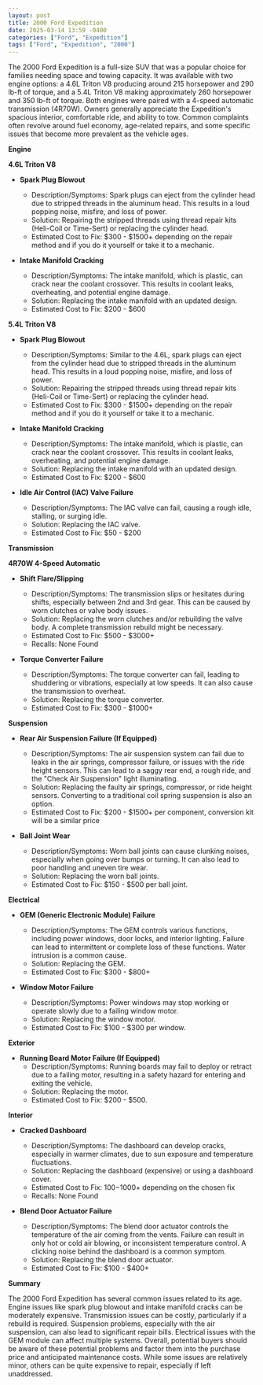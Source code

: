 ```yaml
---
layout: post
title: 2000 Ford Expedition
date: 2025-03-14 13:59 -0400
categories: ["Ford", "Expedition"]
tags: ["Ford", "Expedition", "2000"]
---
```

The 2000 Ford Expedition is a full-size SUV that was a popular choice for families needing space and towing capacity. It was available with two engine options: a 4.6L Triton V8 producing around 215 horsepower and 290 lb-ft of torque, and a 5.4L Triton V8 making approximately 260 horsepower and 350 lb-ft of torque. Both engines were paired with a 4-speed automatic transmission (4R70W). Owners generally appreciate the Expedition's spacious interior, comfortable ride, and ability to tow. Common complaints often revolve around fuel economy, age-related repairs, and some specific issues that become more prevalent as the vehicle ages.

**Engine**

**4.6L Triton V8**

*   **Spark Plug Blowout**
    *   Description/Symptoms: Spark plugs can eject from the cylinder head due to stripped threads in the aluminum head. This results in a loud popping noise, misfire, and loss of power.
    *   Solution: Repairing the stripped threads using thread repair kits (Heli-Coil or Time-Sert) or replacing the cylinder head.
    *   Estimated Cost to Fix: $300 - $1500+ depending on the repair method and if you do it yourself or take it to a mechanic.

*   **Intake Manifold Cracking**
    *   Description/Symptoms: The intake manifold, which is plastic, can crack near the coolant crossover. This results in coolant leaks, overheating, and potential engine damage.
    *   Solution: Replacing the intake manifold with an updated design.
    *   Estimated Cost to Fix: $200 - $600

**5.4L Triton V8**

*   **Spark Plug Blowout**
    *   Description/Symptoms: Similar to the 4.6L, spark plugs can eject from the cylinder head due to stripped threads in the aluminum head. This results in a loud popping noise, misfire, and loss of power.
    *   Solution: Repairing the stripped threads using thread repair kits (Heli-Coil or Time-Sert) or replacing the cylinder head.
    *   Estimated Cost to Fix: $300 - $1500+ depending on the repair method and if you do it yourself or take it to a mechanic.

*   **Intake Manifold Cracking**
    *   Description/Symptoms: The intake manifold, which is plastic, can crack near the coolant crossover. This results in coolant leaks, overheating, and potential engine damage.
    *   Solution: Replacing the intake manifold with an updated design.
    *   Estimated Cost to Fix: $200 - $600

*   **Idle Air Control (IAC) Valve Failure**
    * Description/Symptoms: The IAC valve can fail, causing a rough idle, stalling, or surging idle.
    * Solution: Replacing the IAC valve.
    * Estimated Cost to Fix: $50 - $200

**Transmission**

**4R70W 4-Speed Automatic**

*   **Shift Flare/Slipping**
    *   Description/Symptoms: The transmission slips or hesitates during shifts, especially between 2nd and 3rd gear. This can be caused by worn clutches or valve body issues.
    *   Solution: Replacing the worn clutches and/or rebuilding the valve body. A complete transmission rebuild might be necessary.
    *   Estimated Cost to Fix: $500 - $3000+
    *   Recalls: None Found

*   **Torque Converter Failure**
    *   Description/Symptoms: The torque converter can fail, leading to shuddering or vibrations, especially at low speeds. It can also cause the transmission to overheat.
    *   Solution: Replacing the torque converter.
    *   Estimated Cost to Fix: $300 - $1000+

**Suspension**

*   **Rear Air Suspension Failure (If Equipped)**
    *   Description/Symptoms: The air suspension system can fail due to leaks in the air springs, compressor failure, or issues with the ride height sensors. This can lead to a saggy rear end, a rough ride, and the "Check Air Suspension" light illuminating.
    *   Solution: Replacing the faulty air springs, compressor, or ride height sensors. Converting to a traditional coil spring suspension is also an option.
    *   Estimated Cost to Fix: $200 - $1500+ per component, conversion kit will be a similar price

*   **Ball Joint Wear**
    *   Description/Symptoms: Worn ball joints can cause clunking noises, especially when going over bumps or turning. It can also lead to poor handling and uneven tire wear.
    *   Solution: Replacing the worn ball joints.
    *   Estimated Cost to Fix: $150 - $500 per ball joint.

**Electrical**

*   **GEM (Generic Electronic Module) Failure**
    *   Description/Symptoms: The GEM controls various functions, including power windows, door locks, and interior lighting. Failure can lead to intermittent or complete loss of these functions. Water intrusion is a common cause.
    *   Solution: Replacing the GEM.
    *   Estimated Cost to Fix: $300 - $800+

*   **Window Motor Failure**
    *   Description/Symptoms: Power windows may stop working or operate slowly due to a failing window motor.
    *   Solution: Replacing the window motor.
    *   Estimated Cost to Fix: $100 - $300 per window.

**Exterior**

*   **Running Board Motor Failure (If Equipped)**
    *   Description/Symptoms: Running boards may fail to deploy or retract due to a failing motor, resulting in a safety hazard for entering and exiting the vehicle.
    *   Solution: Replacing the motor.
    *   Estimated Cost to Fix: $200 - $500.

**Interior**

*   **Cracked Dashboard**
    *   Description/Symptoms: The dashboard can develop cracks, especially in warmer climates, due to sun exposure and temperature fluctuations.
    *   Solution: Replacing the dashboard (expensive) or using a dashboard cover.
    *   Estimated Cost to Fix: $100-$1000+ depending on the chosen fix
    *   Recalls: None Found

*   **Blend Door Actuator Failure**
    *   Description/Symptoms: The blend door actuator controls the temperature of the air coming from the vents. Failure can result in only hot or cold air blowing, or inconsistent temperature control. A clicking noise behind the dashboard is a common symptom.
    *   Solution: Replacing the blend door actuator.
    *   Estimated Cost to Fix: $100 - $400+

**Summary**

The 2000 Ford Expedition has several common issues related to its age. Engine issues like spark plug blowout and intake manifold cracks can be moderately expensive. Transmission issues can be costly, particularly if a rebuild is required. Suspension problems, especially with the air suspension, can also lead to significant repair bills. Electrical issues with the GEM module can affect multiple systems. Overall, potential buyers should be aware of these potential problems and factor them into the purchase price and anticipated maintenance costs. While some issues are relatively minor, others can be quite expensive to repair, especially if left unaddressed.

